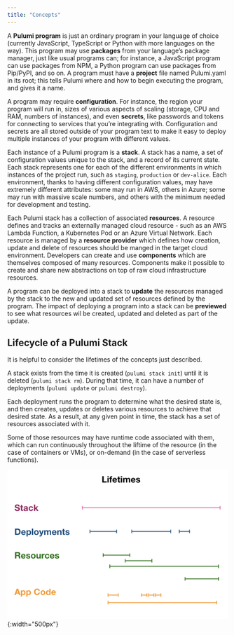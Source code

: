 ```yaml
---
title: "Concepts"
---
```


A **Pulumi program** is just an ordinary program in your language of choice (currently JavaScript, TypeScript or Python with more languages on the way).  This program may use **packages** from your language’s package manager, just like usual programs can; for instance, a JavaScript program can use packages from NPM, a Python program can use packages from Pip/PyPI, and so on.  A program must have a **project** file named Pulumi.yaml in its root; this tells Pulumi where and how to begin executing the program, and gives it a name.

A program may require **configuration**.  For instance, the region your program will run in, sizes of various aspects of scaling (storage, CPU and RAM, numbers of instances), and even **secrets**, like passwords and tokens for connecting to services that you’re integrating with. Configuration and secrets are all stored outside of your program text to make it easy to deploy multiple instances of your program with different values.

Each instance of a Pulumi program is a **stack**.  A stack has a name, a set of configuration values unique to the stack, and a record of its current state.  Each stack represents one for each of the different environments in which instances of the project run, such as `staging`, `production` or `dev-alice`.  Each environment, thanks to having different configuration values, may have extremely different attributes: some may run in AWS, others in Azure; some may run with massive scale numbers, and others with the minimum needed for development and testing.

Each Pulumi stack has a collection of associated **resources**.  A resource defines and tracks an externally managed cloud resource - such as an AWS Lambda Function, a Kubernetes Pod or an Azure Virtual Network.  Each resource is managed by a **resource provider** which defines how creation, update and delete of resources should be manged in the target cloud environment. Developers can create and use **components** which are themselves composed of many resources.  Components make it possible to create and share new abstractions on top of raw cloud infrastructure resources.

A program can be deployed into a stack to **update** the resources managed by the stack to the new and updated set of resources defined by the program.  The impact of deploying a program into a stack can be **previewed** to see what resources wil be created, updated and deleted as part of the update.

## Lifecycle of a Pulumi Stack

It is helpful to consider the lifetimes of the concepts just described. 

A stack exists from the time it is created (`pulumi stack init`) until it is deleted (`pulumi stack rm`). During that time, it can have a number of deployments (`pulumi update` or `pulumi destroy`).  

Each deployment runs the program to determine what the desired state is, and then creates, updates or deletes various resources to achieve that desired state.  As a result, at any given point in time, the stack has a set of resources associated with it.

Some of those resources may have runtime code associated with them, which can run continuously throughout the liftime of the resource (in the case of containers or VMs), or on-demand (in the case of serverless functions).

![Object Lifetimes](../images/concepts/object-lifetimes-diagram.png){:width="500px"}


